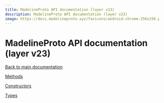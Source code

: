 ```yaml
---
title: MadelineProto API documentation (layer v23)
description: MadelineProto API documentation (layer v23)
image: https://docs.madelineproto.xyz/favicons/android-chrome-256x256.png
---
```

# MadelineProto API documentation (layer v23)

[Back to main documentation](..)  


[Methods](methods/)

[Constructors](constructors/)

[Types](types/)
